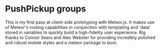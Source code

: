 # PushPickup groups

This is my first pass at client-side prototyping with Meteor.js. It makes use of Meteor's routing capabilities in conjunction with templating and 'data' stored in variables to quickly build a high-fidelity user experience. Big thanks to Connor Sears and Alex Webster for providing incredibly polished and robust mobile styles and a meteor package to boot.
